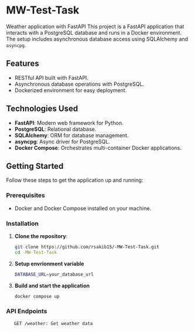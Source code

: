 # MW-Test-Task

Weather application with FastAPI
This project is a FastAPI application that interacts with a PostgreSQL database and runs in a Docker environment. The setup includes asynchronous database access using SQLAlchemy and `asyncpg`.

## Features
- RESTful API built with FastAPI.
- Asynchronous database operations with PostgreSQL.
- Dockerized environment for easy deployment.

## Technologies Used
- **FastAPI**: Modern web framework for Python.
- **PostgreSQL**: Relational database.
- **SQLAlchemy**: ORM for database management.
- **asyncpg**: Async driver for PostgreSQL.
- **Docker Compose**: Orchestrates multi-container Docker applications.


## Getting Started
Follow these steps to get the application up and running:

### Prerequisites
- Docker and Docker Compose installed on your machine.

### Installation
1. **Clone the repository**:
   ```bash
   git clone https://github.com/rsakib15/-MW-Test-Task.git
   cd -MW-Test-Task
2. **Setup envrionment variable**
   ```bash
   DATABASE_URL=your_database_url
3. **Build and start the application**
    ```bash
    docker compose up
### API Endpoints

```bash
   GET /weather: Get weather data
